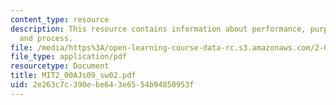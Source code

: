```yaml
---
content_type: resource
description: This resource contains information about performance, purpose, design
  and process.
file: /media/https%3A/open-learning-course-data-rc.s3.amazonaws.com/2-00aj-exploring-sea-space-earth-fundamentals-of-engineering-design-spring-2009/2e263c7c390ebe643e6554b94850953f_MIT2_00AJs09_sw02.pdf
file_type: application/pdf
resourcetype: Document
title: MIT2_00AJs09_sw02.pdf
uid: 2e263c7c-390e-be64-3e65-54b94850953f
---
```

